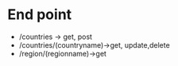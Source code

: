 # End point

- /countries -> get, post
- /countries/(countryname)->get, update,delete
- /region/(regionname)->get

